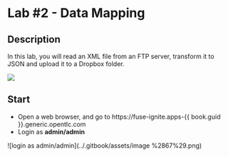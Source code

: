 # Lab \#2 - Data Mapping

## Description

In this lab, you will read an XML file from an FTP server, transform it to JSON and upload it to a Dropbox folder.

![](https://lh3.googleusercontent.com/1iVQqL9Pot8tr-8ggJ_UxE5uplMcR9dPSfhq5fi5-u8zp_EnXskbD9sYQSEm0UQHBdkRoeTGx-cvVRa5lzIMm_hFCqv7u5_BnOmdBxdLzVnBULO1ov9JDr0r5rc7YS_kZLJL6RcXqC4)

## Start

* Open a web browser, and go to https://fuse-ignite.apps-{{ book.guid }}.generic.opentlc.com
* Login as **admin/admin**

![login as admin/admin](../.gitbook/assets/image %2867%29.png)

## 



